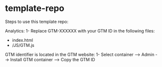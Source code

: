 # template-repo

Steps to use this template repo:


Analytics:
1- Replace GTM-XXXXXX with your GTM ID in the following files:
- index.html
- /JS/GTM.js

GTM identifier is located in the GTM website:
1- Select container --> Admin --> Install GTM container --> Copy the GTM ID
